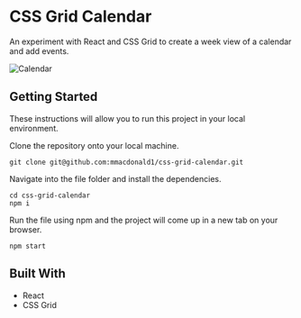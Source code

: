# CSS Grid Calendar
An experiment with React and CSS Grid to create a week view of a calendar and add events.

![Calendar](https://i.imgur.com/0Ucl6bT.png "Calendar")

## Getting Started

These instructions will allow you to run this project in your local environment.

Clone the repository onto your local machine.

```
git clone git@github.com:mmacdonald1/css-grid-calendar.git
```
Navigate into the file folder and install the dependencies.

```
cd css-grid-calendar
npm i
```
Run the file using npm and the project will come up in a new tab on your browser.

```
npm start
```
## Built With
  * React
  * CSS Grid
 
 
